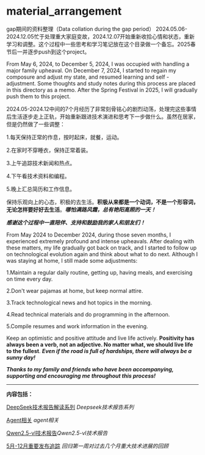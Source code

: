 # material_arrangement
gap期间的资料整理（Data collation during the gap period）
2024.05.06-2024.12.05忙于处理重大家庭变故，2024.12.07开始重新收拾心情和状态，重新学习和调整。这个过程中一些思考和学习笔记放在这个目录做一个备忘。2025春节后一并逐步push到这个project。


From May 6, 2024, to December 5, 2024, I was occupied with handling a major family  upheaval. On December 7, 2024, I started to regain my composure and adjust my state, and resumed learning and self - adjustment. Some thoughts and study notes during this process are placed in this directory as a memo. After the Spring Festival in 2025, I will gradually push them to this project.



2024.05-2024.12中间的7个月经历了非常刻骨铭心的剧烈动荡，处理完这些事情后生活逐步走上正轨，开始重新跟进技术演进和思考下一步做什么。虽然在居家，但是仍然做了一些调整：

1.每天保持正常的作息，按时起床，就餐，运动。


2.在家时不穿睡衣，保持正常着装。


3.上午追踪技术新闻和热点。


4.下午看技术资料和编程。


5.晚上汇总简历和工作信息。


保持乐观向上的心态，积极的去生活。**积极从来都是一个动词，不是一个形容词，无论怎样要好好去生活**。***哪怕满路风霜，总有艳阳高照的一天！***




***感谢这个过程中一直陪伴、支持和鼓励我的家人和朋友们！***





From May 2024 to December 2024, during those seven months, I experienced extremely profound and intense upheavals. After dealing with these matters, my life gradually got back on track, and I started to follow up on technological evolution again and think about what to do next. Although I was staying at home, I still made some adjustments:


1.Maintain a regular daily routine, getting up, having meals, and exercising on time every day.


2.Don't wear pajamas at home, but keep normal attire.


3.Track technological news and hot topics in the morning.


4.Read technical materials and do programming in the afternoon.


5.Compile resumes and work information in the evening.


Keep an optimistic and positive attitude and live life actively. **Positivity has always been a verb, not an adjective. No matter what, we should live life to the fullest**. ***Even if the road is full of hardships, there will always be a sunny day!***



***Thanks to my family and friends who have been accompanying, supporting and encouraging me throughout this process!***

---

**内容包括：**



[DeepSeek技术报告解读系列](https://github.com/xiangyuliu/material_arrangement/tree/main/deepseek) *Deepseek技术报告系列*



[Agent相关](https://github.com/xiangyuliu/material_arrangement/tree/main/agent) *agent相关*


[Qwen2.5-vl技术报告](https://github.com/xiangyuliu/material_arrangement/blob/main/Qwen/Qwen2.5-vl.md)*Qwen2.5-vl技术报告*



[5月-12月重要发布追踪](https://github.com/xiangyuliu/material_arrangement/tree/main/deepseek) *回归第一周对过去几个月重大技术进展的回顾*




